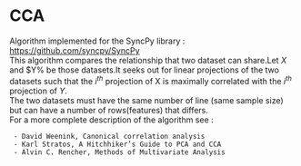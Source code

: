 # CCA

Algorithm implemented for the SyncPy library : https://github.com/syncpy/SyncPy  
This algorithm compares the relationship that two dataset can share.Let $X$ and $Y% be those datasets.It seeks out for linear projections of the two datasets such that the $i^{th}$ projection of X is maximally correlated with the $i^{th}$ projection of $Y$.  
The two datasets must have the same number of line (same sample size) but can have a number of rows(features) that differs.  
For a more complete description of the algorithm see :

     - David Weenink, Canonical correlation analysis
     - Karl Stratos, A Hitchhiker’s Guide to PCA and CCA
     - Alvin C. Rencher, Methods of Multivariate Analysis
     
